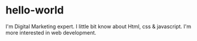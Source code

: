# hello-world

I'm Digital Marketing expert. I little bit know about Html, css & javascript. I'm more interested in web development.
